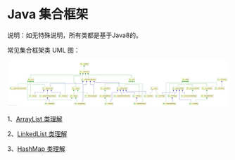 # Java 集合框架

说明：如无特殊说明，所有类都是基于Java8的。

常见集合框架类 UML 图：

![常见集合框架类 UML 图](./images/Java8常见集合框架类UML图.png)

1、[ArrayList 类理解](./ArrayList理解.md)

2、[LinkedList 类理解](./LinkedList理解.md)

3、[HashMap 类理解](./HashMap理解.md)

